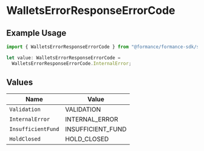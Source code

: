 # WalletsErrorResponseErrorCode

## Example Usage

```typescript
import { WalletsErrorResponseErrorCode } from "@formance/formance-sdk/sdk/models/errors";

let value: WalletsErrorResponseErrorCode =
  WalletsErrorResponseErrorCode.InternalError;
```

## Values

| Name               | Value              |
| ------------------ | ------------------ |
| `Validation`       | VALIDATION         |
| `InternalError`    | INTERNAL_ERROR     |
| `InsufficientFund` | INSUFFICIENT_FUND  |
| `HoldClosed`       | HOLD_CLOSED        |